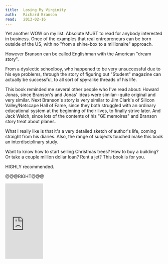 ```yaml
---
title:	Losing My Virginity
auth:	Richard Branson
read:	2013-02-16
---
```





Yet another WOW on my list. Absolute MUST to read for anybody interested in
business. Once of the examples that real entrepreneurs can be born outside
of the US, with no "from a shine-box to a millionaire" approach.

However Branson can be called Englishman with the American "dream story".

From a dyslectic schoolboy, who happened to be very unsuccessful due to his
eye problems, through the story of figuring out "Student" magazine can
actually be successful, to all sort of spy-alike threads of his life.

This book reminded me several other people who I've read about: Howard
Jonas, since Branson's and Jonas' ideas were similar--quite original and
very similar. Next Branson's story is very similar to Jim Clark's of Silicon
Valley/Netscape Hall of Fame, since they both struggled with an ordinary
educational system at the beginning of their lives, to finally strive later.
And Jack Welch, since lots of the contents of his "GE memoires" and Branson
story treat about planes.

What I really like is that it's  a very detailed sketch of author's life,
coming straight from his diaries. Also, the range of subjects touched make
this book an interdisciplinary study.

Want to know how to start selling Christmas trees? How to buy a building? Or
take a couple million dollar loan? Rent a jet? This book is for you.

HIGHLY recommended.

@@@RIGHT@@@
<iframe src="http://rcm.amazon.com/e/cm?lt1=_blank&bc1=FFFFFF&IS2=1&npa=1&bg1=FFFFFF&fc1=000000&lc1=FF0000&t=wojcadamkoszh-20&o=1&p=8&l=as4&m=amazon&f=ifr&ref=ss_til&asins=0307720748" style="width:120px;height:240px;" scrolling="no" marginwidth="0" marginheight="0" frameborder="0"></iframe>

